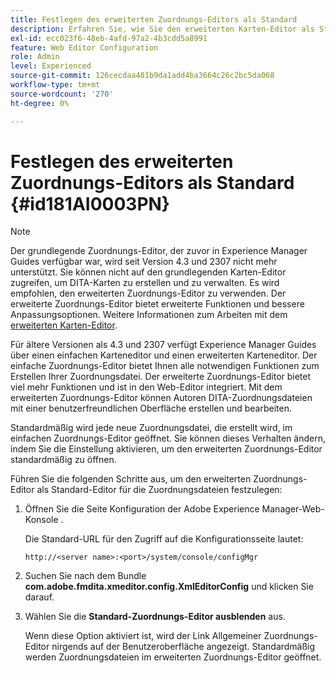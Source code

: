 ```yaml
---
title: Festlegen des erweiterten Zuordnungs-Editors als Standard
description: Erfahren Sie, wie Sie den erweiterten Karten-Editor als Standard festlegen
exl-id: ecc023f6-48eb-4afd-97a2-4b3cdd5a8991
feature: Web Editor Configuration
role: Admin
level: Experienced
source-git-commit: 126cecdaa481b9da1add4ba3664c26c2bc5da068
workflow-type: tm+mt
source-wordcount: '270'
ht-degree: 0%

---
```


# Festlegen des erweiterten Zuordnungs-Editors als Standard {#id181AI0003PN}

>[!NOTE]
>
> Der grundlegende Zuordnungs-Editor, der zuvor in Experience Manager Guides verfügbar war, wird seit Version 4.3 und 2307 nicht mehr unterstützt. Sie können nicht auf den grundlegenden Karten-Editor zugreifen, um DITA-Karten zu erstellen und zu verwalten.
>Es wird empfohlen, den erweiterten Zuordnungs-Editor zu verwenden. Der erweiterte Zuordnungs-Editor bietet erweiterte Funktionen und bessere Anpassungsoptionen. Weitere Informationen zum Arbeiten mit dem [erweiterten Karten-Editor](../user-guide/map-editor-advanced-map-editor.md).

Für ältere Versionen als 4.3 und 2307 verfügt Experience Manager Guides über einen einfachen Karteneditor und einen erweiterten Karteneditor. Der einfache Zuordnungs-Editor bietet Ihnen alle notwendigen Funktionen zum Erstellen Ihrer Zuordnungsdatei. Der erweiterte Zuordnungs-Editor bietet viel mehr Funktionen und ist in den Web-Editor integriert. Mit dem erweiterten Zuordnungs-Editor können Autoren DITA-Zuordnungsdateien mit einer benutzerfreundlichen Oberfläche erstellen und bearbeiten.

Standardmäßig wird jede neue Zuordnungsdatei, die erstellt wird, im einfachen Zuordnungs-Editor geöffnet. Sie können dieses Verhalten ändern, indem Sie die Einstellung aktivieren, um den erweiterten Zuordnungs-Editor standardmäßig zu öffnen.

Führen Sie die folgenden Schritte aus, um den erweiterten Zuordnungs-Editor als Standard-Editor für die Zuordnungsdateien festzulegen:

1. Öffnen Sie die Seite Konfiguration der Adobe Experience Manager-Web-Konsole .

   Die Standard-URL für den Zugriff auf die Konfigurationsseite lautet:

   ```http
   http://<server name>:<port>/system/console/configMgr
   ```

1. Suchen Sie nach dem Bundle **com.adobe.fmdita.xmeditor.config.XmlEditorConfig** und klicken Sie darauf.

1. Wählen Sie die **Standard-Zuordnungs-Editor ausblenden** aus.

   Wenn diese Option aktiviert ist, wird der Link Allgemeiner Zuordnungs-Editor nirgends auf der Benutzeroberfläche angezeigt. Standardmäßig werden Zuordnungsdateien im erweiterten Zuordnungs-Editor geöffnet.
